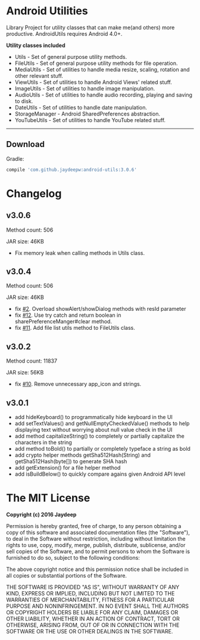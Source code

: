 Android Utilities
=============

Library Project for utility classes that can make me(and others) more productive.
AndroidUtils requires Android 4.0+.


**Utility classes included**

* Utils - Set of general purpose utility methods.
* FileUtils - Set of general purpose utility methods for file operation.
* MediaUtils - Set of utilities to handle media resize, scaling, rotation and other relevant stuff.
* ViewUtils - Set of utilities to handle Android Views' related stuff.
* ImageUtils - Set of utilities to handle image manipulation.
* AudioUtils - Set of utilities to handle audio recording, playing and saving to disk.
* DateUtils - Set of utilities to handle date manipulation.
* StorageManager - Android SharedPreferences abstraction.
* YouTubeUtils - Set of utilities to handle YouTube related stuff.

----

Download
--------
Gradle:
```groovy
compile 'com.github.jaydeepw:android-utils:3.0.6'
```

Changelog
============

## v3.0.6

Method count: 506

JAR size: 46KB

* Fix memory leak when calling methods in Utils class.

## v3.0.4

Method count: 506

JAR size: 46KB

* fix [#2](https://github.com/jaydeepw/android-utils/issues/2). Overload showAlert/showDialog methods with resId parameter
* fix [#12](https://github.com/jaydeepw/android-utils/issues/12). Use try catch and return boolean in sharePreferenceManger#clear method.
* fix [#11](https://github.com/jaydeepw/android-utils/issues/11). Add file list utils method to FileUtils class.

## v3.0.2

Method count: 11837

JAR size: 56KB

* fix [#10](https://github.com/jaydeepw/android-utils/issues/10). Remove unnecessary app_icon and strings.

## v3.0.1

* add hideKeyboard() to programmatically hide keyboard in the UI
* add setTextValues() and getNullEmptyCheckedValue() methods to help displaying text without worrying about null value check in the UI
* add method capitalizeString() to completely or partially capitalize the characters in the string
* add method toBold() to partially or completely typeface a string as bold
* add crypto helper methods getSha512Hash(String) and getSha512Hash(byte[]) to generate SHA hash
* add getExtension() for a file helper method
* add isBuildBelow() to quickly compare agains given Android API level


The MIT License
=============

**Copyright (c) 2016 Jaydeep**

Permission is hereby granted, free of charge, to any person obtaining a copy
of this software and associated documentation files (the "Software"), to deal
in the Software without restriction, including without limitation the rights
to use, copy, modify, merge, publish, distribute, sublicense, and/or sell
copies of the Software, and to permit persons to whom the Software is
furnished to do so, subject to the following conditions:

The above copyright notice and this permission notice shall be included in
all copies or substantial portions of the Software.

THE SOFTWARE IS PROVIDED "AS IS", WITHOUT WARRANTY OF ANY KIND, EXPRESS OR
IMPLIED, INCLUDING BUT NOT LIMITED TO THE WARRANTIES OF MERCHANTABILITY,
FITNESS FOR A PARTICULAR PURPOSE AND NONINFRINGEMENT. IN NO EVENT SHALL THE
AUTHORS OR COPYRIGHT HOLDERS BE LIABLE FOR ANY CLAIM, DAMAGES OR OTHER
LIABILITY, WHETHER IN AN ACTION OF CONTRACT, TORT OR OTHERWISE, ARISING FROM,
OUT OF OR IN CONNECTION WITH THE SOFTWARE OR THE USE OR OTHER DEALINGS IN
THE SOFTWARE.
